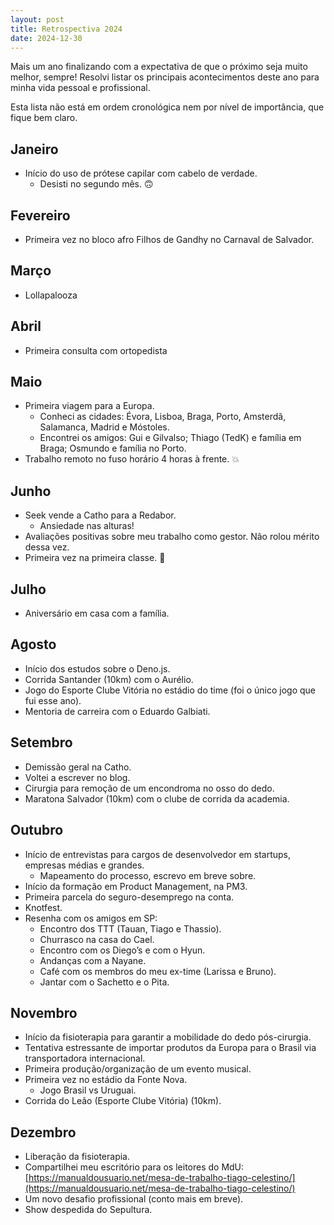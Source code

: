 ```yaml
---
layout: post
title: Retrospectiva 2024
date: 2024-12-30
---
```


Mais um ano finalizando com a expectativa de que o próximo seja muito melhor, sempre! Resolvi listar os principais acontecimentos deste ano para minha vida pessoal e profissional.

Esta lista não está em ordem cronológica nem por nível de importância, que fique bem claro.

## Janeiro

- Início do uso de prótese capilar com cabelo de verdade.
    - Desisti no segundo mês. 🙃

## Fevereiro

- Primeira vez no bloco afro Filhos de Gandhy no Carnaval de Salvador.

## Março

- Lollapalooza

## Abril

- Primeira consulta com ortopedista

## Maio

- Primeira viagem para a Europa.
    - Conheci as cidades: Évora, Lisboa, Braga, Porto, Amsterdã, Salamanca, Madrid e Móstoles.
    - Encontrei os amigos: Gui e Gilvalso; Thiago (TedK) e família em Braga; Osmundo e família no Porto.
- Trabalho remoto no fuso horário 4 horas à frente. 💥

## Junho

- Seek vende a Catho para a Redabor.
    - Ansiedade nas alturas!
- Avaliações positivas sobre meu trabalho como gestor. Não rolou mérito dessa vez.
- Primeira vez na primeira classe. 🥂

## Julho

- Aniversário em casa com a família.

## Agosto

- Início dos estudos sobre o Deno.js.
- Corrida Santander (10km) com o Aurélio.
- Jogo do Esporte Clube Vitória no estádio do time (foi o único jogo que fui esse ano).
- Mentoria de carreira com o Eduardo Galbiati.

## Setembro

- Demissão geral na Catho.
- Voltei a escrever no blog.
- Cirurgia para remoção de um encondroma no osso do dedo.
- Maratona Salvador (10km) com o clube de corrida da academia.

## Outubro

- Início de entrevistas para cargos de desenvolvedor em startups, empresas médias e grandes.
    - Mapeamento do processo, escrevo em breve sobre.
- Início da formação em Product Management, na PM3.
- Primeira parcela do seguro-desemprego na conta.
- Knotfest.
- Resenha com os amigos em SP:
    - Encontro dos TTT (Tauan, Tiago e Thassio).
    - Churrasco na casa do Cael.
    - Encontro com os Diego’s e com o Hyun.
    - Andanças com a Nayane.
    - Café com os membros do meu ex-time (Larissa e Bruno).
    - Jantar com o Sachetto e o Pita.

## Novembro

- Início da fisioterapia para garantir a mobilidade do dedo pós-cirurgia.
- Tentativa estressante de importar produtos da Europa para o Brasil via transportadora internacional.
- Primeira produção/organização de um evento musical.
- Primeira vez no estádio da Fonte Nova.
    - Jogo Brasil vs Uruguai.
- Corrida do Leão (Esporte Clube Vitória) (10km).

## Dezembro

- Liberação da fisioterapia.
- Compartilhei meu escritório para os leitores do MdU: [https://manualdousuario.net/mesa-de-trabalho-tiago-celestino/](https://manualdousuario.net/mesa-de-trabalho-tiago-celestino/)
- Um novo desafio profissional (conto mais em breve).
- Show despedida do Sepultura.
